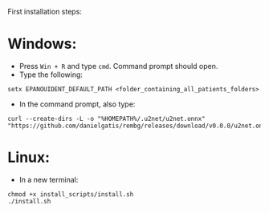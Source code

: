 First installation steps:

# Windows:
- Press `Win + R` and type `cmd`. Command prompt should open.
- Type the following:
```
setx EPANOUIDENT_DEFAULT_PATH <folder_containing_all_patients_folders>
```

- In the command prompt, also type:
```
curl --create-dirs -L -o "%HOMEPATH%/.u2net/u2net.onnx" "https://github.com/danielgatis/rembg/releases/download/v0.0.0/u2net.onnx"
```

# Linux:
- In a new terminal:
```
chmod +x install_scripts/install.sh
./install.sh
```